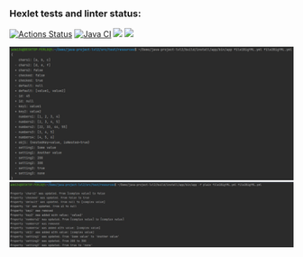 ### Hexlet tests and linter status:
[![Actions Status](https://github.com/adm1341/java-project-lvl2/workflows/hexlet-check/badge.svg)](https://github.com/adm1341/java-project-lvl2/actions)
[![Java CI](https://github.com/adm1341/java-project-lvl2/actions/workflows/main.yml/badge.svg)](https://github.com/adm1341/java-project-lvl2/actions/workflows/main.yml)
<a href="https://codeclimate.com/github/adm1341/java-project-lvl2/maintainability"><img src="https://api.codeclimate.com/v1/badges/0f0296dae92ce44dc15d/maintainability" /></a>
<a href="https://codeclimate.com/github/adm1341/java-project-lvl2/test_coverage"><img src="https://api.codeclimate.com/v1/badges/0f0296dae92ce44dc15d/test_coverage" /></a>

![](resources/Img1.png)
![](resources/Img2.jpg)